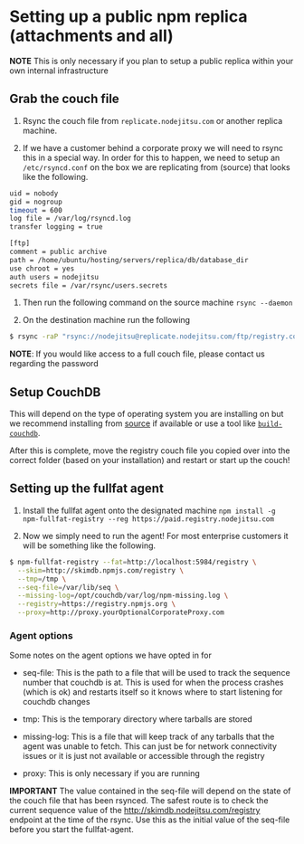 # Setting up a public npm replica (attachments and all)

**NOTE** This is only necessary if you plan to setup a public replica within
your own internal infrastructure

## Grab the couch file

1. Rsync the couch file from `replicate.nodejitsu.com` or another replica machine.

1. If we have a customer behind a corporate proxy we will need to rsync this
   in a special way. In order for this to happen, we need to setup an
   `/etc/rsyncd.conf` on the box we are replicating from (source) that looks like the
   following.

```sh
uid = nobody
gid = nogroup
timeout = 600
log file = /var/log/rsyncd.log
transfer logging = true

[ftp]
comment = public archive
path = /home/ubuntu/hosting/servers/replica/db/database_dir
use chroot = yes
auth users = nodejitsu
secrets file = /var/rsync/users.secrets
```

1. Then run the following command on the source machine `rsync --daemon`

1. On the destination machine run the following

```sh
$ rsync -raP "rsync://nodejitsu@replicate.nodejitsu.com/ftp/registry.couch" registry.couch
```

**NOTE**: If you would like access to a full couch file, please contact us
regarding the password

## Setup CouchDB

This will depend on the type of operating system you are installing on but we recommend
installing from
[source](https://github.com/opsmezzo/composer-systems/blob/master/database/couchdb/scripts/install.sh)
if available or use a tool like
[`build-couchdb`](https://github.com/jhs/build-couchdb).

After this is complete, move the registry couch file you copied over into the
correct folder (based on your installation) and restart or start up the couch!

## Setting up the fullfat agent

1. Install the fullfat agent onto the designated machine `npm install -g npm-fullfat-registry --reg https://paid.registry.nodejitsu.com`

1. Now we simply need to run the agent! For most enterprise customers it will be
   something like the following.

```sh
$ npm-fullfat-registry --fat=http://localhost:5984/registry \
  --skim=http://skimdb.npmjs.com/registry \
  --tmp=/tmp \
  --seq-file=/var/lib/seq \
  --missing-log=/opt/couchdb/var/log/npm-missing.log \
  --registry=https://registry.npmjs.org \
  --proxy=http://proxy.yourOptionalCorporateProxy.com
```

### Agent options

Some notes on the agent options we have opted in for

* seq-file: This is the path to a file that will be used to track the sequence
  number that couchdb is at. This is used for when the process crashes (which is
  ok) and restarts itself so it knows where to start listening for couchdb
  changes

* tmp: This is the temporary directory where tarballs are stored

* missing-log: This is a file that will keep track of any tarballs that the
  agent was unable to fetch. This can just be for network connectivity issues or
  it is just not available or accessible through the registry

* proxy: This is only necessary if you are running


**IMPORTANT** The value contained in the seq-file will depend on the state of
the couch file that has been rsynced. The safest route is to check the current
sequence value of the http://skimdb.nodejitsu.com/registry endpoint at the time
of the rsync. Use this as the initial value of the seq-file before you start the
fullfat-agent.

